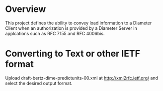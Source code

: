 # Overview

This project defines the ability to convey load information to a Diameter Client when an authorization is
provided by a Diameter Server in applcations such as RFC 7155 and RFC 4006bis.

# Converting to Text or other IETF format

Upload draft-bertz-dime-predictunits-00.xml at http://xml2rfc.ietf.org/ and select
the desired output format.
